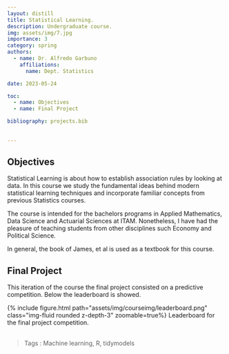 ```yaml
---
layout: distill
title: Statistical Learning.
description: Undergraduate course. 
img: assets/img/7.jpg
importance: 3
category: spring
authors:
  - name: Dr. Alfredo Garbuno
    affiliations: 
      name: Dept. Statistics

date: 2023-05-24

toc:
  - name: Objectives
  - name: Final Project

bibliography: projects.bib
      
    
---
```


## Objectives

Statistical Learning is about how to establish association rules by
looking at data. In this course we study the fundamental ideas behind
modern statistical learning techniques and incorporate familiar
concepts from previous Statistics courses. 

The course is intended for the bachelors programs in Applied
Mathematics, Data Science and Actuarial Sciences at ITAM. Nonetheless,
I have had the pleasure of teaching students from other disciplines such 
Economy and Political Science. 

In general, the book of James, et al <d-cite key="James2021"></d-cite> is used as a
textbook for this course.


## Final Project

This iteration of the course the final project consisted on a
predictive competition. Below the leaderboard is showed.

<div class="row mt-3">
    <div class="col-sm-1 mt-3 mt-md-0">
    </div>
    <div class="col-sm-10 mt-3 mt-md-0">
        {% include figure.html path="assets/img/courseimg/leaderboard.png" class="img-fluid rounded z-depth-3" zoomable=true%}
        Leaderboard for the final project competition. 
    </div>
    <div class="col-sm-1 mt-3 mt-md-0">
    </div>
</div>

<br>

> Tags
: Machine learning, R, tidymodels
